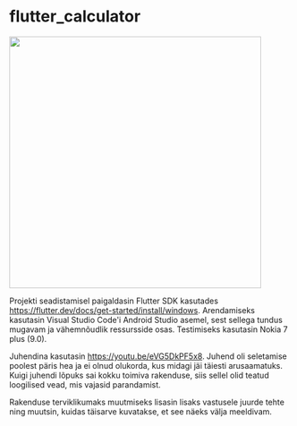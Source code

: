 # flutter_calculator

<img src="https://i.imgur.com/Wer1kXx.png" height="450" align="center">

Projekti seadistamisel paigaldasin Flutter SDK kasutades https://flutter.dev/docs/get-started/install/windows. Arendamiseks kasutasin Visual Studio Code'i Android Studio asemel, sest sellega tundus mugavam ja vähemnõudlik ressursside osas. Testimiseks kasutasin Nokia 7 plus (9.0).

Juhendina kasutasin https://youtu.be/eVG5DkPF5x8. Juhend oli seletamise poolest päris hea ja ei olnud olukorda, kus midagi jäi täiesti arusaamatuks. Kuigi juhendi lõpuks sai kokku toimiva rakenduse, siis sellel olid teatud loogilised vead, mis vajasid parandamist.

Rakenduse terviklikumaks muutmiseks lisasin lisaks vastusele juurde tehte ning muutsin, kuidas täisarve kuvatakse, et see näeks välja meeldivam.
